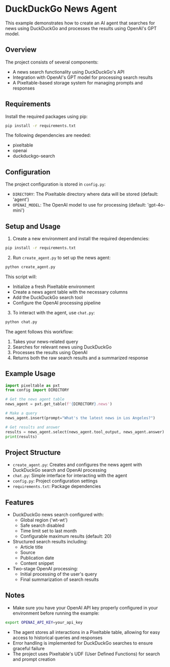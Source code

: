 # DuckDuckGo News Agent

This example demonstrates how to create an AI agent that searches for news using DuckDuckGo and processes the results using OpenAI's GPT model.

## Overview

The project consists of several components:
- A news search functionality using DuckDuckGo's API
- Integration with OpenAI's GPT model for processing search results
- A Pixeltable-based storage system for managing prompts and responses

## Requirements

Install the required packages using pip:

```bash
pip install -r requirements.txt
```

The following dependencies are needed:
- pixeltable
- openai
- duckduckgo-search

## Configuration

The project configuration is stored in `config.py`:
- `DIRECTORY`: The Pixeltable directory where data will be stored (default: 'agent')
- `OPENAI_MODEL`: The OpenAI model to use for processing (default: 'gpt-4o-mini')

## Setup and Usage

1. Create a new environment and install the required dependencies:
```bash
pip install -r requirements.txt
```

2. Run `create_agent.py` to set up the news agent:
```bash
python create_agent.py
```

This script will:
- Initialize a fresh Pixeltable environment
- Create a news agent table with the necessary columns
- Add the DuckDuckGo search tool
- Configure the OpenAI processing pipeline

3. To interact with the agent, use `chat.py`:
```bash
python chat.py
```

The agent follows this workflow:
1. Takes your news-related query
2. Searches for relevant news using DuckDuckGo
3. Processes the results using OpenAI
4. Returns both the raw search results and a summarized response

## Example Usage

```python
import pixeltable as pxt
from config import DIRECTORY

# Get the news agent table
news_agent = pxt.get_table(f'{DIRECTORY}.news')

# Make a query
news_agent.insert(prompt="What's the latest news in Los Angeles?")

# Get results and answer
results = news_agent.select(news_agent.tool_output, news_agent.answer).collect()
print(results)
```

## Project Structure

- `create_agent.py`: Creates and configures the news agent with DuckDuckGo search and OpenAI processing
- `chat.py`: Simple interface for interacting with the agent
- `config.py`: Project configuration settings
- `requirements.txt`: Package dependencies

## Features

- DuckDuckGo news search configured with:
  - Global region ('wt-wt')
  - Safe search disabled
  - Time limit set to last month
  - Configurable maximum results (default: 20)
- Structured search results including:
  - Article title
  - Source
  - Publication date
  - Content snippet
- Two-stage OpenAI processing:
  - Initial processing of the user's query
  - Final summarization of search results

## Notes

- Make sure you have your OpenAI API key properly configured in your environment before running the example:

```bash
export OPENAI_API_KEY=your_api_key
```

- The agent stores all interactions in a Pixeltable table, allowing for easy access to historical queries and responses
- Error handling is implemented for DuckDuckGo searches to ensure graceful failure
- The project uses Pixeltable's UDF (User Defined Functions) for search and prompt creation
